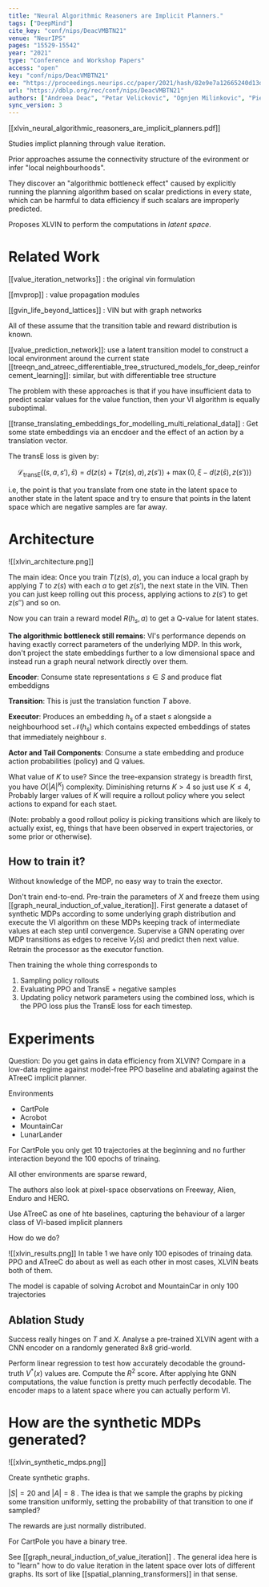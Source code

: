 ```yaml
---
title: "Neural Algorithmic Reasoners are Implicit Planners."
tags: ["DeepMind"]
cite_key: "conf/nips/DeacVMBTN21"
venue: "NeurIPS"
pages: "15529-15542"
year: "2021"
type: "Conference and Workshop Papers"
access: "open"
key: "conf/nips/DeacVMBTN21"
ee: "https://proceedings.neurips.cc/paper/2021/hash/82e9e7a12665240d13d0b928be28f230-Abstract.html"
url: "https://dblp.org/rec/conf/nips/DeacVMBTN21"
authors: ["Andreea Deac", "Petar Velickovic", "Ognjen Milinkovic", "Pierre-Luc Bacon", "Jian Tang", "Mladen Nikolic"]
sync_version: 3
---
```


[[xlvin_neural_algorithmic_reasoners_are_implicit_planners.pdf]]

Studies implict planning through value iteration.

Prior approaches assume the connectivity structure of the evironment or infer "local neighbourhoods".

They discover an "algorithmic bottleneck effect" caused by explicitly running the planning algorithm based on scalar predictions in every state, which can be harmful to data efficiency if such scalars are improperly predicted.

Proposes XLVIN to perform the computations in *latent space*.

# Related Work

[[value_iteration_networks]] : the original vin formulation

[[mvprop]] : value propagation modules

[[gvin_life_beyond_lattices]] : VIN but with graph networks

All of these assume that the transition table and reward distribution is known.

[[value_prediction_network]]: use a latent transition model to construct a local environment around the current state
[[treeqn_and_atreec_differentiable_tree_structured_models_for_deep_reinforcement_learning]]: similar, but with differentiable tree structure

The problem with these approaches is that if you have insufficient data to predict scalar values for the value function, then your VI algorithm is equally suboptimal.

[[transe_translating_embeddings_for_modelling_multi_relational_data]] : Get some state embeddings via an encdoer and the effect of an action by a translation vector.

The transE loss is given by:

$$
\mathcal{L}_{\text{transE}}((s, a, s'), \bar s) = d(z(s) + T(z(s), a), z(s')) + \max (0, \xi - d(z(\bar s), z(s')))
$$

i.e, the point is that you translate from one state in the latent space to another state in the latent space and try to ensure that points in the latent space which are negative samples are far away.
# Architecture
![[xlvin_architecture.png]]


The main idea: Once you train $T(z(s), a)$, you can induce a local graph by applying $T$ to $z(s)$ with each $a$ to get $z(s')$, the next state in the VIN. Then you can just keep rolling out this process, applying actions to $z(s')$ to get $z(s'')$ and so on.

Now you can train a reward model $R(h_s, a)$ to get a Q-value for latent states.

**The algorithmic bottleneck still remains**: VI's performance depends on having exactly correct parameters of the underlying MDP. In this work, don't project the state embeddings further to a low dimensional space and instead run a graph neural network directly over them.


**Encoder**: Consume state representations $s \in S$ and produce flat embeddigns

**Transition**: This is just the translation function $T$ above.

**Executor**: Produces an embedding $h_s$ of a staet $s$ alongside a neighbourhood set $\mathcal{N}(h_s)$ which contains expected embeddings of states that immediately neighbour $s$.

**Actor and Tail Components**: Consume a state embedding and produce action probabilities (policy) and Q values.

What value of $K$ to use? Since the tree-expansion strategy is breadth first, you have $O(|A|^K$) complexity. Diminishing returns $K > 4$ so just use $K \le 4$, Probably larger values of $K$ will require a rollout policy where you select actions to expand for each staet.

(Note: probably a good rollout policy is picking transitions which are likely to actually exist, eg, things that have been observed in expert trajectories, or some prior or otherwise).

## How to train it?
Without knowledge of the MDP, no easy way to train the exector.

Don't train end-to-end. Pre-train the parameters of $X$ and freeze them using [[graph_neural_induction_of_value_iteration]]. First generate a dataset of synthetic MDPs according to some underlying graph distribution and execute the VI algorithm on these MDPs keeping track of intermediate values at each step until convergence. Supervise a GNN operating over MDP transitions as edges to receive $V_t(s)$ and predict then next value. Retrain the processor as the executor function.

Then training the whole thing corresponds to

1. Sampling policy rollouts
2. Evaluating PPO and TransE + negative samples
3. Updating policy network parameters using the combined loss, which is the PPO loss plus the TransE loss for each timestep.

# Experiments

Question: Do you get gains in data efficiency from XLVIN? Compare in a low-data regime against model-free PPO baseline and abalating against the ATreeC implicit planner.

Environments

 * CartPole
 * Acrobot
 * MountainCar
 * LunarLander

For CartPole you only get 10 trajectories at the beginning and no further interaction beyond the 100 epochs of trinaing.

All other environments are sparse reward,

The authors also look at pixel-space observations on Freeway, Alien, Enduro and HERO.

Use ATreeC as one of hte baselines, capturing the behaviour of a larger class of VI-based implicit planners

How do we do?

![[xlvin_results.png]]
In table 1 we have only 100 episodes of trinaing data. PPO and ATreeC do about as well as each other in most cases, XLVIN beats both of them.

The model is capable of solving Acrobot and MountainCar in only 100 trajectories

## Ablation Study

Success really hinges on $T$ and $X$. Analyse a pre-trained XLVIN agent with a CNN encoder on a randomly generated 8x8 grid-world.

Perform linear regression to test how accurately decodable the ground-truth $V^*(x)$ values are. Compute the $R^2$ score. After applying hte GNN computations, the value function is pretty much perfectly decodable. The encoder maps to a latent space where you can actually perform VI.

# How are the synthetic MDPs generated?

![[xlvin_synthetic_mdps.png]]

Create synthetic graphs.

$|S| = 20$ and $|A| = 8$ . The idea is that we sample the graphs by picking some transition uniformly, setting the probability of that transition to one if sampled?

The rewards are just normally distributed.

For CartPole you have a binary tree.

See [[graph_neural_induction_of_value_iteration]] . The general idea here is to "learn" how to do value iteration in the latent space over lots of different graphs. Its sort of like [[spatial_planning_transformers]] in that sense.